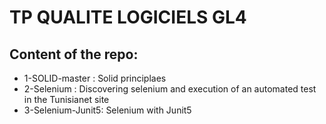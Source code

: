 # TP QUALITE LOGICIELS GL4

## Content of the repo:

- 1-SOLID-master : Solid principlaes
- 2-Selenium : Discovering selenium and execution of an automated test in the Tunisianet site
- 3-Selenium-Junit5: Selenium with Junit5
